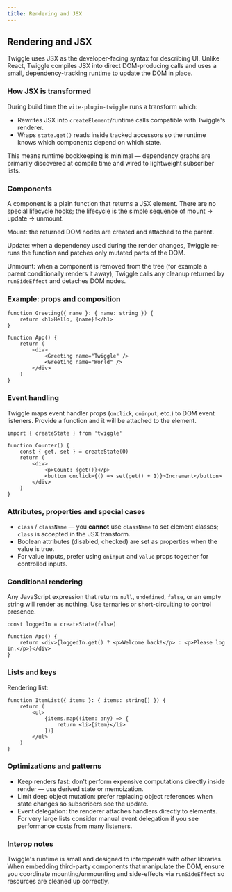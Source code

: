 ```yaml
---
title: Rendering and JSX
---
```


## Rendering and JSX

Twiggle uses JSX as the developer-facing syntax for describing UI. Unlike React, Twiggle compiles JSX into direct DOM-producing calls and uses a small, dependency-tracking runtime to update the DOM in place.

### How JSX is transformed

During build time the `vite-plugin-twiggle` runs a transform which:

- Rewrites JSX into `createElement`/runtime calls compatible with Twiggle's renderer.
- Wraps `state.get()` reads inside tracked accessors so the runtime knows which components depend on which state.

This means runtime bookkeeping is minimal — dependency graphs are primarily discovered at compile time and wired to lightweight subscriber lists.

### Components

A component is a plain function that returns a JSX element. There are no special lifecycle hooks; the lifecycle is the simple sequence of mount -> update -> unmount.

Mount: the returned DOM nodes are created and attached to the parent.

Update: when a dependency used during the render changes, Twiggle re-runs the function and patches only mutated parts of the DOM.

Unmount: when a component is removed from the tree (for example a parent conditionally renders it away), Twiggle calls any cleanup returned by `runSideEffect` and detaches DOM nodes.

### Example: props and composition

```tsx
function Greeting({ name }: { name: string }) {
    return <h1>Hello, {name}!</h1>
}

function App() {
    return (
        <div>
            <Greeting name="Twiggle" />
            <Greeting name="World" />
        </div>
    )
}
```

### Event handling

Twiggle maps event handler props (`onclick`, `oninput`, etc.) to DOM event listeners. Provide a function and it will be attached to the element.

```tsx
import { createState } from 'twiggle'

function Counter() {
    const { get, set } = createState(0)
    return (
        <div>
            <p>Count: {get()}</p>
            <button onclick={() => set(get() + 1)}>Increment</button>
        </div>
    )
}
```

### Attributes, properties and special cases

- `class` / `className` — you **cannot** use `className` to set element classes; `class` is accepted in the JSX transform.
- Boolean attributes (disabled, checked) are set as properties when the value is true.
- For value inputs, prefer using `oninput` and `value` props together for controlled inputs.

### Conditional rendering

Any JavaScript expression that returns `null`, `undefined`, `false`, or an empty string will render as nothing. Use ternaries or short-circuiting to control presence.

```tsx
const loggedIn = createState(false)

function App() {
    return <div>{loggedIn.get() ? <p>Welcome back!</p> : <p>Please log in.</p>}</div>
}
```

### Lists and keys

Rendering list:

```tsx
function ItemList({ items }: { items: string[] }) {
    return (
        <ul>
            {items.map((item: any) => {
                return <li>{item}</li>
            })}
        </ul>
    )
}
```

### Optimizations and patterns

- Keep renders fast: don't perform expensive computations directly inside render — use derived state or memoization.
- Limit deep object mutation: prefer replacing object references when state changes so subscribers see the update.
- Event delegation: the renderer attaches handlers directly to elements. For very large lists consider manual event delegation if you see performance costs from many listeners.

### Interop notes

Twiggle's runtime is small and designed to interoperate with other libraries. When embedding third-party components that manipulate the DOM, ensure you coordinate mounting/unmounting and side-effects via `runSideEffect` so resources are cleaned up correctly.
